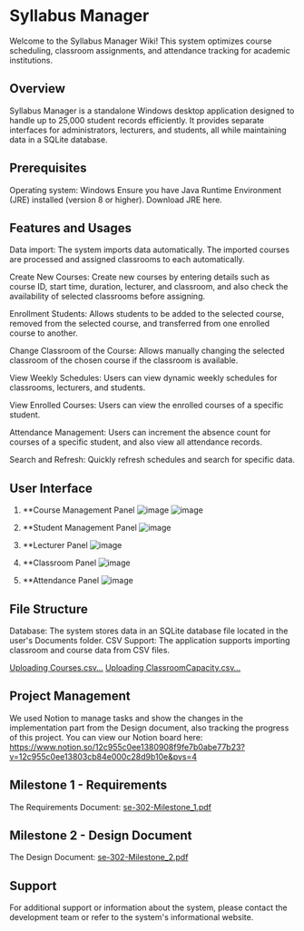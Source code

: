 # Syllabus Manager

Welcome to the Syllabus Manager Wiki! This system optimizes course scheduling, classroom assignments, and attendance tracking for academic institutions.

## Overview

Syllabus Manager is a standalone Windows desktop application designed to handle up to 25,000 student records efficiently. It provides separate interfaces for administrators, lecturers, and students, all while maintaining data in a SQLite database.

## Prerequisites
Operating system: Windows
Ensure you have Java Runtime Environment (JRE) installed (version 8 or higher). Download JRE here.

## Features and Usages

Data import: The system imports data automatically. The imported courses are processed and assigned classrooms to each automatically.

Create New Courses: Create new courses by entering details such as course ID, start time, duration, lecturer, and classroom, and also check the availability of selected classrooms before assigning.

Enrollment Students: Allows students to be added to the selected course, removed from the selected course, and transferred from one enrolled course to another.

Change Classroom of the Course: Allows manually changing the selected classroom of the chosen course if the classroom is available.

View Weekly Schedules: Users can view dynamic weekly schedules for classrooms, lecturers, and students.

View Enrolled Courses: Users can view the enrolled courses of a specific student.

Attendance Management: Users can increment the absence count for courses of a specific student, and also view all attendance records.

Search and Refresh: Quickly refresh schedules and search for specific data.

## User Interface

1. **Course Management Panel
![image](https://github.com/user-attachments/assets/c981adec-e8ab-44cf-ae10-dd1d870632b9)
![image](https://github.com/user-attachments/assets/bf692e16-d8f4-4619-8d1a-0a24ae0175aa)

2. **Student Management Panel
![image](https://github.com/user-attachments/assets/15d94a4f-8fe0-482b-90e3-6d9f0a788d28)

3. **Lecturer Panel
![image](https://github.com/user-attachments/assets/08d4e54c-b4c8-47c7-bb8b-5a2c5c61d81c)

4. **Classroom Panel
![image](https://github.com/user-attachments/assets/354261dd-06dc-4e0d-ae10-8d91cfa903c2)

5. **Attendance Panel
![image](https://github.com/user-attachments/assets/3315c580-558c-4ea9-819a-a587c4fc1db1)

## File Structure
Database: The system stores data in an SQLite database file located in the user's Documents folder.
CSV Support: The application supports importing classroom and course data from CSV files.

[Uploading Courses.csv…]()
[Uploading ClassroomCapacity.csv…]()

## Project Management

We used Notion to manage tasks and show the changes in the implementation part from the Design document, also tracking the progress of this project. You can view our Notion board here: https://www.notion.so/12c955c0ee1380908f9fe7b0abe77b23?v=12c955c0ee13803cb84e000c28d9b10e&pvs=4

## Milestone 1 - Requirements
The Requirements Document: [se-302-Milestone_1.pdf](https://github.com/user-attachments/files/18223000/se-302-Milestone_1.pdf)

## Milestone 2 - Design Document
The Design Document: [se-302-Milestone_2.pdf](https://github.com/user-attachments/files/18223002/se-302-Milestone_2.pdf)

## Support
For additional support or information about the system, please contact the development team or refer to the system's informational website.
